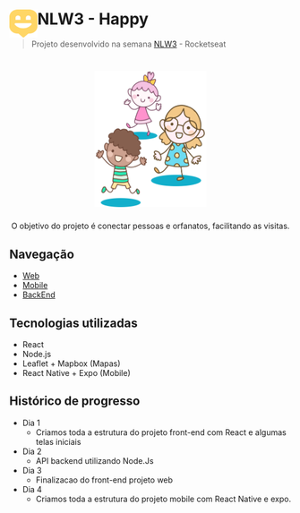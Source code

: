 <div>
<img src="./map-marker.svg" 
  width="50"
  height="50"
  style="display: inline-block; float:left;">
  <h1>  NLW3 - Happy</h1>
</div>


> Projeto desenvolvido na semana [NLW3](https://nextlevelweek.com) - Rocketseat

<h1 align="center">
  <img alt="Happy" title="Happy" src="landing.svg" width="200px" />
</h1>

<p style="text-align: center;">O objetivo do projeto é conectar pessoas e orfanatos, facilitando as visitas.</p>

## Navegação
 - [Web](./web/README.md)
 - [Mobile](./mobile/README.md)
 - [BackEnd](./backend/README.md)

## Tecnologias utilizadas
- React
- Node.js
- Leaflet + Mapbox (Mapas)
- React Native + Expo (Mobile)

## Histórico de progresso

* Dia 1
    * Criamos toda a estrutura do projeto front-end com React e algumas telas iniciais
* Dia 2
    * API backend utilizando Node.Js
* Dia 3
    * Finalizacao do front-end projeto web
* Dia 4
    * Criamos toda a estrutura do projeto mobile com React Native e expo.